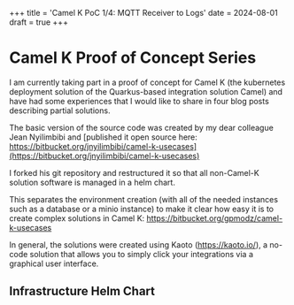 +++
title = 'Camel K PoC 1/4: MQTT Receiver to Logs'
date = 2024-08-01
draft = true
+++

# Camel K Proof of Concept Series

I am currently taking part in a proof of concept for Camel K (the kubernetes deployment solution of the Quarkus-based integration solution Camel) and have had some experiences that I would like to share in four blog posts describing partial solutions.

The basic version of the source code was created by my dear colleague Jean Nyilimbibi and [published it open source here: https://bitbucket.org/jnyilimbibi/camel-k-usecases](https://bitbucket.org/jnyilimbibi/camel-k-usecases)

I forked his git repository and restructured it so that all non-Camel-K solution software is managed in a helm chart. 

This separates the environment creation (with all of the needed instances such as a database or a minio instance)
to make it clear how easy it is to create complex solutions in Camel K: https://bitbucket.org/gpmodz/camel-k-usecases

In general, the solutions were created using Kaoto (https://kaoto.io/), a no-code solution that allows you to simply click your integrations via a graphical user interface.

## Infrastructure Helm Chart

